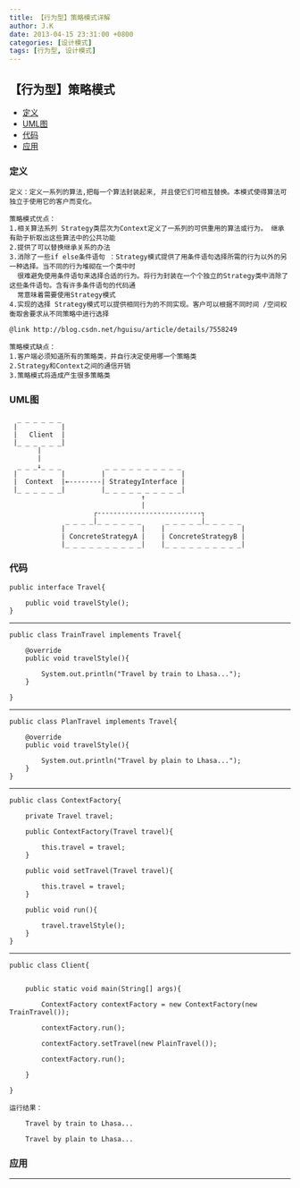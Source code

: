 ```yaml
---
title: 【行为型】策略模式详解
author: J.K
date: 2013-04-15 23:31:00 +0800
categories: [设计模式]
tags: [行为型, 设计模式]
---
```


## 【行为型】策略模式

*   [定义](#define)
*   [UML图](#UML)
*   [代码](#code)
*   [应用](#app)


<h3 id="define">定义</h3>

    定义：定义一系列的算法,把每一个算法封装起来, 并且使它们可相互替换。本模式使得算法可独立于使用它的客户而变化。

    策略模式优点：
    1.相关算法系列 Strategy类层次为Context定义了一系列的可供重用的算法或行为。 继承有助于析取出这些算法中的公共功能
    2.提供了可以替换继承关系的办法
    3.消除了一些if else条件语句 ：Strategy模式提供了用条件语句选择所需的行为以外的另一种选择。当不同的行为堆砌在一个类中时
      很难避免使用条件语句来选择合适的行为。将行为封装在一个个独立的Strategy类中消除了这些条件语句。含有许多条件语句的代码通
      常意味着需要使用Strategy模式
    4.实现的选择 Strategy模式可以提供相同行为的不同实现。客户可以根据不同时间 /空间权衡取舍要求从不同策略中进行选择

    @link http://blog.csdn.net/hguisu/article/details/7558249

    策略模式缺点：
    1.客户端必须知道所有的策略类，并自行决定使用哪一个策略类
    2.Strategy和Context之间的通信开销
    3.策略模式将造成产生很多策略类

<h3 id="UML">UML图</h3>

      _ _ _ _ _ _
     |           |
     |   Client  |
     |_ _ _ _ _ _|
           |
           |
      _ _ _↓_ _ _           _ _ _ _ _ _ _ _ _ _
     |           |         |                   |
     |  Context  |←--------| StrategyInterface |
     |_ _ _ _ _ _|         |_ _ _ _ _ _ _ _ _ _|
                                     ↑
                                     |
                         ┌--------------------------┐
                  _ _ _ _|_ _ _ _ _ _      _ _ _ _ _|_ _ _ _ _
                 |                   |    |                   |
                 | ConcreteStrategyA |    | ConcreteStrategyB |
                 |_ _ _ _ _ _ _ _ _ _|    |_ _ _ _ _ _ _ _ _ _|



<h3 id="code">代码</h3>

    public interface Travel{

        public void travelStyle();
    }


***

    public class TrainTravel implements Travel{

        @override
        public void travelStyle(){

            System.out.println("Travel by train to Lhasa...");
        }

    }


***

    public class PlanTravel implements Travel{

        @override
        public void travelStyle(){

            System.out.println("Travel by plain to Lhasa...");
        }
    }

***

    public class ContextFactory{

        private Travel travel;

        public ContextFactory(Travel travel){

            this.travel = travel;
        }

        public void setTravel(Travel travel){

            this.travel = travel;
        }

        public void run(){

            travel.travelStyle();
        }
    }

***

    public class Client{


        public static void main(String[] args){

            ContextFactory contextFactory = new ContextFactory(new TrainTravel());

            contextFactory.run();

            contextFactory.setTravel(new PlainTravel());

            contextFactory.run();

        }

    }

    运行结果：

        Travel by train to Lhasa...

        Travel by plain to Lhasa...





<h3 id="app">应用</h3>



***
